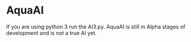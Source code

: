 # AquaAI
If you are using python 3 run the AI3.py.
 AquaAI is still in Alpha  stages of development and is not a true AI yet.
